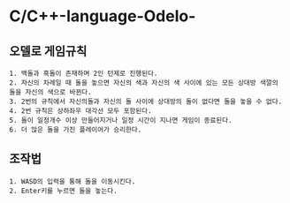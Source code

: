 # C/C++-language-Odelo-

## 오델로 게임규칙
```
1. 백돌과 흑돌이 존재하며 2인 턴제로 진행된다.
2. 자신의 차례일 때 돌을 놓으면 자신의 색과 자신의 색 사이에 있는 모든 상대방 색깔의 돌을 자신의 색으로 바뀐다.
3. 2번의 규칙에서 자신의돌과 자신의 돌 사이에 상대방의 돌이 없다면 돌을 놓을 수 없다.
4. 2번 규칙은 상하좌우 대각선 모두 포함된다.
5. 돌이 일정개수 이상 만들어지거나 일정 시간이 지나면 게임이 종료된다.
6. 더 많은 돌을 가진 플레이어가 승리한다.
```

## 조작법
```
1. WASD의 입력을 통해 돌을 이동시킨다.
2. Enter키를 누르면 돌을 놓는다.
```
